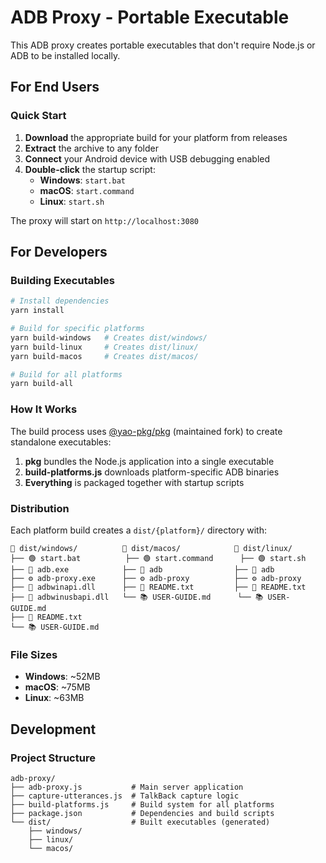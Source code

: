 # ADB Proxy - Portable Executable

This ADB proxy creates portable executables that don't require Node.js or ADB to be installed locally.

## For End Users

### Quick Start

1. **Download** the appropriate build for your platform from releases
2. **Extract** the archive to any folder
3. **Connect** your Android device with USB debugging enabled
4. **Double-click** the startup script:
   - **Windows**: `start.bat`
   - **macOS**: `start.command`
   - **Linux**: `start.sh`

The proxy will start on `http://localhost:3080`

## For Developers

### Building Executables

```bash
# Install dependencies
yarn install

# Build for specific platforms
yarn build-windows   # Creates dist/windows/
yarn build-linux     # Creates dist/linux/
yarn build-macos     # Creates dist/macos/

# Build for all platforms
yarn build-all
```

### How It Works

The build process uses [@yao-pkg/pkg](https://github.com/yao-pkg/pkg) (maintained fork) to create standalone executables:

1. **pkg** bundles the Node.js application into a single executable
2. **build-platforms.js** downloads platform-specific ADB binaries
3. **Everything** is packaged together with startup scripts

### Distribution

Each platform build creates a `dist/{platform}/` directory with:

```
📁 dist/windows/          📁 dist/macos/            📁 dist/linux/
├── 🟢 start.bat          ├── 🟢 start.command      ├── 🟢 start.sh
├── 🔧 adb.exe            ├── 🔧 adb                ├── 🔧 adb
├── ⚙️ adb-proxy.exe      ├── ⚙️ adb-proxy          ├── ⚙️ adb-proxy
├── 📄 adbwinapi.dll      ├── 📄 README.txt         ├── 📄 README.txt
├── 📄 adbwinusbapi.dll   └── 📚 USER-GUIDE.md      └── 📚 USER-GUIDE.md
├── 📄 README.txt
└── 📚 USER-GUIDE.md
```

### File Sizes

- **Windows**: ~52MB
- **macOS**: ~75MB
- **Linux**: ~63MB

## Development

### Project Structure

```
adb-proxy/
├── adb-proxy.js           # Main server application
├── capture-utterances.js  # TalkBack capture logic
├── build-platforms.js     # Build system for all platforms
├── package.json           # Dependencies and build scripts
└── dist/                  # Built executables (generated)
    ├── windows/
    ├── linux/
    └── macos/
```
